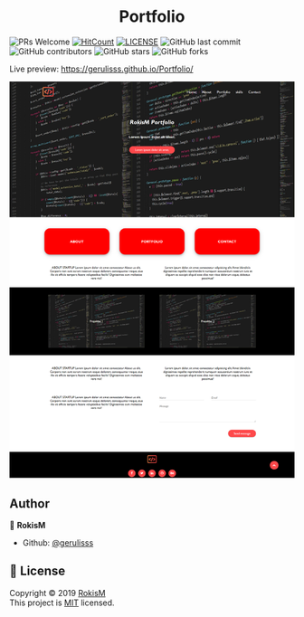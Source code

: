<h1 align="center">Portfolio</h1>	

![PRs Welcome](https://img.shields.io/badge/PRs-welcome-brightgreen.svg)
[![HitCount](http://hits.dwyl.com/gerulisss/Pizzeria.svg)](http://hits.dwyl.com/gerulisss/Pizzeria)
[![LICENSE](https://img.shields.io/badge/license-MIT-blue.svg?style=flat-square)](https://github.com/gerulisss/Pizzeria/blob/master/License.md)
<img alt="GitHub last commit" src="https://img.shields.io/github/last-commit/gerulisss/Pizzeria">
<img alt="GitHub contributors" src="https://img.shields.io/github/contributors/gerulisss/Pizzeria?color=green&style=flat-square">
<img alt="GitHub stars" src="https://img.shields.io/github/stars/gerulisss/Pizzeria?color=yellow&style=flat-square">
<img alt="GitHub forks" src="https://img.shields.io/github/forks/gerulisss/Pizzeria?color=green&style=flat-square">


Live preview: https://gerulisss.github.io/Portfolio/

![Portfolio](https://github.com/gerulisss/Portfolio/blob/master/Porfolio.png)

**Author**
-------------------------
👤 **RokisM**

- Github: [@gerulisss](https://github.com/gerulisss)


 📝 **License**
------------------------
Copyright © 2019 [RokisM](https://github.com/gerulisss)<br />
This project is [MIT](https://github.com/gerulisss/Pizzeria/blob/master/License.md) licensed.

